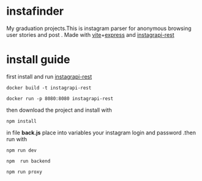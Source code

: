 # instafinder
My graduation projects.This is instagram parser for anonymous browsing user stories and post . Made with [vite](https://vitejs.dev/)+[express](https://expressjs.com/) and [instagrapi-rest](https://github.com/adw0rd/instagrapi-rest)

# install guide
first install and run [instagrapi-rest](https://github.com/adw0rd/instagrapi-rest)

`docker build -t instagrapi-rest`

`docker run -p 8080:8080 instagrapi-rest`

then download the project and install with 

`npm install`

in file **back.js** place into variables your instagram login and password .then run with 

`npm run dev`

`npm  run backend`

`npm run proxy`
